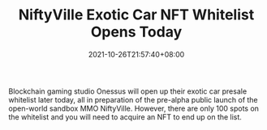 ﻿---
title: "NiftyVille Exotic Car NFT Whitelist Opens Today"
date: 2021-10-26T21:57:40+08:00
lastmod: 2021-10-26T16:45:40+08:00
draft: false
authors: ["Mariner"]
description: "Blockchain gaming studio Onessus will open up their exotic car presale whitelist later today, all in preparation of the pre-alpha public launch of the open-world sandbox MMO NiftyVille. However, there are only 100 spots on the whitelist and you will need to acquire an NFT to end up on the list."
featuredImage: "niftyville-exotic-car-nft-whitelist-lamborghini.png"
tags: ["Strategy Games","Play to Earn"]
categories: ["news"]
news: ["Strategy Games"]
weight: 
lightgallery: true
pinned: false
recommend: false
recommend1: false
---

Blockchain gaming studio Onessus will open up their exotic car presale whitelist later today, all in preparation of the pre-alpha public launch of the open-world sandbox MMO NiftyVille. However, there are only 100 spots on the whitelist and you will need to acquire an NFT to end up on the list.

<!--more-->

